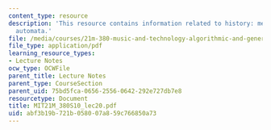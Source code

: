 ```yaml
---
content_type: resource
description: 'This resource contains information related to history: mechanical musical
  automata.'
file: /media/courses/21m-380-music-and-technology-algorithmic-and-generative-music-spring-2010/abf3b19b721b058007a859c766850a73_MIT21M_380S10_lec20.pdf
file_type: application/pdf
learning_resource_types:
- Lecture Notes
ocw_type: OCWFile
parent_title: Lecture Notes
parent_type: CourseSection
parent_uid: 75bd5fca-0656-2556-0642-292e727db7e8
resourcetype: Document
title: MIT21M_380S10_lec20.pdf
uid: abf3b19b-721b-0580-07a8-59c766850a73
---
```

